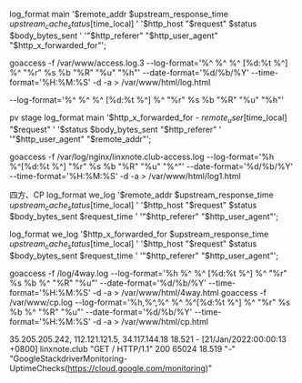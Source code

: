 log_format main '$remote_addr $upstream_response_time $upstream_cache_status [$time_local] '
        '$http_host "$request" $status $body_bytes_sent '
        '"$http_referer" "$http_user_agent" "$http_x_forwarded_for"';
        
goaccess -f /var/www/access.log.3 --log-format='%^ %^ %^ [%d:%t %^] %^ "%r" %s %b "%R" "%u" "%h"' --date-format='%d/%b/%Y' --time-format='%H:%M:%S' -d -a > /var/www/html/log.html



--log-format='%^ %^ %^ [%d:%t %^] %^ "%r" %s %b "%R" "%u" "%h"'


pv stage
log_format  main  '$http_x_forwarded_for - $remote_user [$time_local] "$request" '
                    '$status $body_bytes_sent "$http_referer" '
                    '"$http_user_agent" "$remote_addr"';

goaccess -f /var/log/nginx/linxnote.club-access.log --log-format='%h %^[%d:%t %^] "%r" %s %b "%R" "%u" "%^"' --date-format='%d/%b/%Y' --time-format='%H:%M:%S' -d -a > /var/www/html/log1.html

四方、CP
log_format we_log '$remote_addr $upstream_response_time $upstream_cache_status [$time_local] '
        '$http_host "$request" $status $body_bytes_sent $request_time '
        '"$http_referer" "$http_user_agent"';

log_format we_log '$http_x_forwarded_for $upstream_response_time $upstream_cache_status [$time_local] '
	'$http_host "$request" $status $body_bytes_sent $request_time '
	'"$http_referer" "$http_user_agent"';

goaccess -f /log/4way.log --log-format='%h %^ %^ [%d:%t %^] %^ "%r" %s %b %^ "%R" "%u"' --date-format='%d/%b/%Y' --time-format='%H:%M:%S' -d -a > /var/www/html/4way.html
goaccess -f /var/www/cp.log --log-format='%h,%^,%^ %^ %^[%d:%t %^] %^ "%r" %s %b %^ "%R" "%u"' --date-format='%d/%b/%Y' --time-format='%H:%M:%S' -d -a > /var/www/html/cp.html

35.205.205.242, 112.121.121.5, 34.117.144.18 18.521 - [21/Jan/2022:00:00:13 +0800] linxnote.club "GET / HTTP/1.1" 200 65024 18.519 "-" "GoogleStackdriverMonitoring-UptimeChecks(https://cloud.google.com/monitoring)"